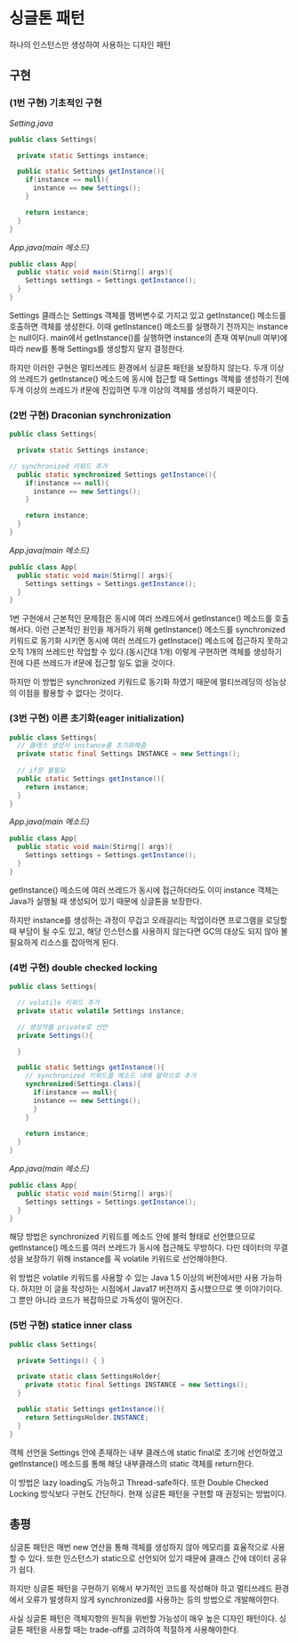 # 싱글톤 패턴
하나의 인스턴스만 생성하여 사용하는 디자인 패턴

## 구현

### **(1번 구현) 기초적인 구현**
*Setting.java*
```java
public class Settings{

  private static Settings instance;

  public static Settings getInstance(){
    if(instance == null){
      instance == new Settings();
    }

    return instance;
  }
}
```
*App.java(main 메소드)*
```java
public class App{
  public static void main(Stirng[] args){
    Settings settings = Settings.getInstance();
  }
}
```
Settings 클래스는 Settings 객체를 맴버변수로 가지고 있고 getInstance() 메소드를 호출하면 객체를 생성한다. 이때 getInstance() 메소드를 실행하기 전까지는 instance는 null이다. main에서 getInstance()를 실행하면 instance의 존재 여부(null 여부)에 따라 new를 통해 Settings를 생성할지 말지 결정한다. 

하지만 이러한 구현은 멀티쓰레드 환경에서 싱글톤 패턴을 보장하지 않는다. 두개 이상의 쓰레드가 getInstance() 메소드에 동시에 접근할 때 Settings 객체를 생성하기 전에 두개 이상의 쓰레드가 if문에 진입하면 두개 이상의 객체를 생성하기 때문이다. 

### **(2번 구현) Draconian synchronization**
```java
public class Settings{

  private static Settings instance;

// synchronized 키워드 추가
  public static synchronized Settings getInstance(){
    if(instance == null){
      instance == new Settings();
    }

    return instance;
  }
}
```
*App.java(main 메소드)*
```java
public class App{
  public static void main(Stirng[] args){
    Settings settings = Settings.getInstance();
  }
}
```
1번 구현에서 근본적인 문제점은 동시에 여러 쓰레드에서 getInstance() 메소드를 호출해서다. 이런 근본적인 원인을 제거하기 위해 getInstance() 메소드를 synchronized 키워드로 동기화 시키면 동시에 여러 쓰레드가 getInstace() 메소드에 접근하지 못하고 오직 1개의 쓰레드만 작업할 수 있다.(동시간대 1개) 이렇게 구현하면 객체를 생성하기 전에 다른 쓰레드가 if문에 접근할 일도 없을 것이다.

하지만 이 방법은 synchronized 키워드로 동기화 하였기 때문에 멀티쓰레딩의 성능상의 이점을 활용할 수 없다는 것이다. 
### **(3번 구현) 이른 초기화(eager initialization)**
```java
public class Settings{
  // 클래스 생성시 instance를 초기화해줌
  private static final Settings INSTANCE = new Settings();
  
  // if문 불필요 
  public static Settings getInstance(){
    return instance;
  }
}
```
*App.java(main 메소드)*
```java
public class App{
  public static void main(Stirng[] args){
    Settings settings = Settings.getInstance();
  }
}
```
getInstance() 메소드에 여러 쓰레드가 동시에 접근하더라도 이미 instance 객체는 Java가 실행될 때 생성되어 있기 때문에 싱글톤을 보장한다. 

하지만 instance를 생성하는 과정이 무겁고 오래걸리는 작업이라면 프로그램을 로딩할 때 부담이 될 수도 있고, 해당 인스턴스를 사용하지 않는다면 GC의 대상도 되지 않아 불필요하게 리소스를 잡아먹게 된다.

### **(4번 구현) double checked locking**
```java
public class Settings{

  // volatile 키워드 추가
  private static volatile Settings instance;

  // 생성자를 private로 선언
  private Settings(){

  }

  public static Settings getInstance(){
    // synchronized 키워드를 메소드 내에 블럭으로 추가
    synchronized(Settings.class){
      if(instance == null){
      instance == new Settings();
      }
    }
    
    return instance;
  }
}
```
*App.java(main 메소드)*
```java
public class App{
  public static void main(Stirng[] args){
    Settings settings = Settings.getInstance();
  }
}
```
해당 방법은 synchronized 키워드를 메소드 안에 블럭 형태로 선언했으므로 getInstance() 메소드를 여러 쓰레드가 동시에 접근해도 무방하다. 다만 데이터의 무결성을 보장하기 위해 instance를 꼭 volatile 키워드로 선언해야한다.

위 방법은 volatile 키워드를 사용할 수 있는 Java 1.5 이상의 버전에서만 사용 가능하다. 하지만 이 글을 작성하는 시점에서 Java17 버전까지 출시했으므로 옛 이야기이다. 그 뿐만 아니라 코드가 복잡하므로 가독성이 떨어진다.

### **(5번 구현) statice inner class**
```java
public class Settings{

  private Settings() { }

  private static class SettingsHolder{
    private static final Settings INSTANCE = new Settings();
  }

  public static Settings getInstance(){
    return SettingsHolder.INSTANCE;
  }
}
```
객체 선언을 Settings 안에 존재하는 내부 클래스에 static final로 초기에 선언하였고 getInstance() 메소드를 통해 해당 내부클래스의 static 객체를 return한다.

이 방법은 lazy loading도 가능하고 Thread-safe하다. 또한 Double Checked Locking 방식보다 구현도 간단하다. 현재 싱글톤 패턴을 구현할 때 권장되는 방법이다.

## 총평
싱글톤 패턴은 매번 new 연산을 통해 객체를 생성하지 않아 메모리를 효율적으로 사용할 수 있다. 또한 인스턴스가 static으로 선언되어 있기 때문에 클래스 간에 데이터 공유가 쉽다. 

하지만 싱글톤 패턴을 구현하기 위해서 부가적인 코드를 작성해야 하고 멀티쓰레드 환경에서 오류가 발생하지 않게 synchronized를 사용하는 등의 방법으로 개발해야한다.

사실 싱글톤 패턴은 객체지향의 원칙을 위반할 가능성이 매우 높은 디자인 패턴이다. 싱글톤 패턴을 사용할 때는 trade-off를 고려하여 적절하게 사용해야한다.